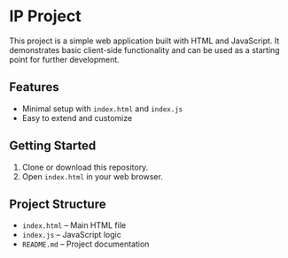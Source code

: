 # IP Project

This project is a simple web application built with HTML and JavaScript. It demonstrates basic client-side functionality and can be used as a starting point for further development.

## Features
- Minimal setup with `index.html` and `index.js`
- Easy to extend and customize

## Getting Started
1. Clone or download this repository.
2. Open `index.html` in your web browser.

## Project Structure
- `index.html` – Main HTML file
- `index.js` – JavaScript logic
- `README.md` – Project documentation
